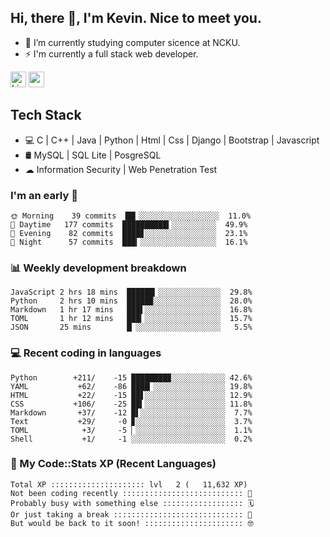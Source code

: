 ## Hi, there 👋, I'm Kevin. Nice to meet you.

- 🌱 I’m currently studying computer sicence at NCKU.
- ⚡ I'm currently a full stack web developer.

<a href="https://www.linkedin.com/in/kevin12686/"><img alt="LinkedIn" src="https://img.shields.io/badge/linkedin%20-%230077B5.svg?&style=for-the-badge&logo=linkedin&logoColor=white" height=25></a>
<a href="https://www.instagram.com/kevin12686/"><img src="https://img.shields.io/badge/instagram-3f729b?&style=for-the-badge&logo=instagram&logoColor=white" height=25></a>

## Tech Stack

* 💻 C | C++ | Java | Python | Html | Css | Django | Bootstrap | Javascript
* 🛢️ MySQL | SQL Lite | PosgreSQL
* ☁ Information Security | Web Penetration Test

### I'm an early 🐤

<!-- early_bird start -->

```text
🌞 Morning    39 commits  ██▎░░░░░░░░░░░░░░░░░░  11.0%
🌆 Daytime   177 commits  ██████████▍░░░░░░░░░░  49.9%
🌃 Evening    82 commits  ████▊░░░░░░░░░░░░░░░░  23.1%
🌙 Night      57 commits  ███▎░░░░░░░░░░░░░░░░░  16.1%
```

<!-- early_bird end -->

### 📊 Weekly development breakdown

<!-- code_time start -->

```text
JavaScript 2 hrs 18 mins  ██████▎░░░░░░░░░░░░░░  29.8%
Python     2 hrs 10 mins  █████▉░░░░░░░░░░░░░░░  28.0%
Markdown   1 hr 17 mins   ███▌░░░░░░░░░░░░░░░░░  16.8%
TOML       1 hr 12 mins   ███▎░░░░░░░░░░░░░░░░░  15.7%
JSON       25 mins        █▏░░░░░░░░░░░░░░░░░░░   5.5%
```

<!-- code_time end -->

### 💻 Recent coding in languages

<!-- code_diff start -->

```text
Python        +211/    -15 ████████▉░░░░░░░░░░░░ 42.6%
YAML           +62/    -86 ████▏░░░░░░░░░░░░░░░░ 19.8%
HTML           +22/    -15 ██▋░░░░░░░░░░░░░░░░░░ 12.9%
CSS           +106/    -25 ██▍░░░░░░░░░░░░░░░░░░ 11.8%
Markdown       +37/    -12 █▌░░░░░░░░░░░░░░░░░░░  7.7%
Text           +29/     -0 ▊░░░░░░░░░░░░░░░░░░░░  3.7%
TOML            +3/     -5 ▏░░░░░░░░░░░░░░░░░░░░  1.1%
Shell           +1/     -1 ░░░░░░░░░░░░░░░░░░░░░  0.2%
```

<!-- code_diff end -->

### 🧰 My Code::Stats XP (Recent Languages)

<!-- codestats start -->

```text
Total XP ::::::::::::::::::::: lvl   2 (   11,632 XP) 
Not been coding recently ::::::::::::::::::::::::::: 🙈
Probably busy with something else :::::::::::::::::: 🗓
Or just taking a break ::::::::::::::::::::::::::::: 🌴
But would be back to it soon! :::::::::::::::::::::: 🤓
```

<!-- codestats end -->
